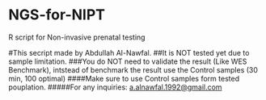 # NGS-for-NIPT
R script for Non-invasive prenatal testing

#This secript made by Abdullah Al-Nawfal. 
##It is NOT tested yet due to sample limitation.
###You do NOT need to validate the result (Like WES Benchmark), intstead of benchmark the result use the Control samples (30 min, 100 optimal)
####Make sure to use Control samples form tested pouplation.
#####For any inquiries: a.alnawfal.1992@gmail.com
